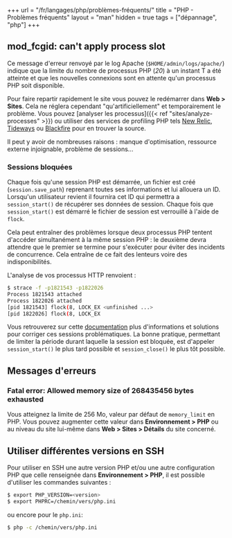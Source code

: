 +++
url = "/fr/langages/php/problèmes-fréquents/"
title = "PHP - Problèmes fréquents"
layout = "man"
hidden = true
tags = ["dépannage", "php"]
+++

## mod_fcgid: can't apply process slot
Ce message d'erreur renvoyé par le log Apache (`$HOME/admin/logs/apache/`) indique que la limite du nombre de processus PHP (*20*) à un instant T a été atteinte et que les nouvelles connexions sont en attente qu'un processus PHP soit disponible.

Pour faire repartir rapidement le site vous pouvez le redémarrer dans **Web > Sites**. Cela ne réglera cependant "qu'artificiellement" et temporairement le problème. Vous pouvez [analyser les processus]({{< ref "sites/analyze-processes" >}}) ou utiliser des services de profiling PHP tels [New Relic](https://newrelic.com/products/application-monitoring), [Tideways](https://tideways.com/) ou [Blackfire](https://blackfire.io/) pour en trouver la source.

Il peut y avoir de nombreuses raisons : manque d'optimisation, ressource externe injoignable, problème de sessions...

### Sessions bloquées

Chaque fois qu'une session PHP est démarrée, un fichier est créé (`session.save_path`) reprenant toutes ses informations et lui allouera un ID. Lorsqu'un utilisateur revient il fournira cet ID qui permettra a `session_start()` de récupérer ses données de session. Chaque fois que `session_start()` est démarré le fichier de session est verrouillé à l'aide de `flock`.

Cela peut entraîner des problèmes lorsque deux processus PHP tentent d'accéder simultanément à la même session PHP : le deuxième devra attendre que le premier se termine pour s'exécuter pour éviter des incidents de concurrence. Cela entraîne de ce fait des lenteurs voire des indisponibilités.

L'analyse de vos processus HTTP renvoient :

```sh
$ strace -f -p1821543 -p1822026 
Process 1821543 attached
Process 1822026 attached
[pid 1821543] flock(8, LOCK_EX <unfinished ...>
[pid 1822026] flock(8, LOCK_EX
```

Vous retrouverez sur cette [documentation](https://ma.ttias.be/php-session-locking-prevent-sessions-blocking-in-requests/) plus d'informations et solutions pour corriger ces sessions problématiques. La bonne pratique, permettant de limiter la période durant laquelle la session est bloquée, est d'appeler `session_start()` le plus tard possible et `session_close()` le plus tôt possible.

## Messages d'erreurs

### Fatal error: Allowed memory size of 268435456 bytes exhausted
Vous atteignez la limite de 256 Mo, valeur par défaut de `memory_limit` en PHP. Vous pouvez augmenter cette valeur dans **Environnement > PHP** ou au niveau du site lui-même dans **Web > Sites > Détails** du site concerné.

## Utiliser différentes versions en SSH

Pour utiliser en SSH une autre version PHP et/ou une autre configuration PHP que celle renseignée dans **Environnement > PHP**, il est possible d'utiliser les commandes suivantes :

```sh
$ export PHP_VERSION=<version>
$ export PHPRC=/chemin/vers/php.ini
```

ou encore pour le `php.ini`:

```sh
$ php -c /chemin/vers/php.ini
```
